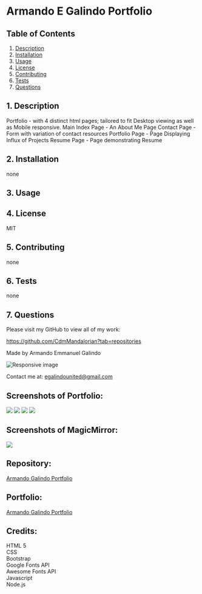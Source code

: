 # Armando E Galindo Portfolio

## Table of Contents
1. [ Description ](#desc)
2. [ Installation ](#install)
3. [ Usage ](#usage)
4. [ License ](#lic)
5. [ Contributing ](#contrib)
6. [ Tests ](#test)
7. [ Questions ](#quest)
    
<a name="desc"></a>
## 1. Description
Portfolio - with 4 distinct html pages; tailored to fit Desktop viewing as well as Mobile responsive. 
Main Index Page - An About Me Page
Contact Page   -   Form with variation of contact resources
Portfolio Page  -  Page Displaying Influx of Projects
Resume Page  -  Page demonstrating Resume

    
<a name="install"></a>
## 2. Installation
none
    
<a name="usage"></a>
## 3. Usage

    
<a name="lic"></a>
## 4. License
MIT
    
<a name="contrib"></a>
## 5. Contributing
none
    
<a name="test"></a>
## 6. Tests
none
    
<a name="quest"></a>
## 7. Questions
Please visit my GitHub to view all of my work:

https://github.com/CdmMandalorian?tab=repositories

Made by Armando Emmanuel Galindo

<img src="./assets/images/aeg-profile-pic.jpg" class="img-fluid" alt="Responsive image">

Contact me at: egalindounited@gmail.com

## Screenshots of Portfolio:
<img src="/assets/images/aegPortfolioAboutSS.png">
<img src="/assets/images/aegPortfolioResumeSS.png">
<img src="/assets/images/aegPortfolioPortCollecttSS.png">
<img src="/assets/images/aegPortfolioContactSS.png">

## Screenshots of MagicMirror:
<img src="/assets/images/magicMirrorScreenshot10-16-20.png">

## Repository:  
[Armando Galindo Portfolio](https://github.com/CdmMandalorian/Armando-E-Galindo-Portfolio)  

  
## Portfolio:  
[Armando Galindo Portfolio](https://cdmmandalorian.github.io/Armando-E-Galindo-Portfolio/)

## Credits:  

HTML 5         
CSS       
Bootstrap       
Google Fonts API     
Awesome Fonts  API          
Javascript       
Node.js      
